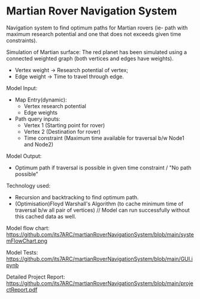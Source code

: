 # Martian Rover Navigation System
Navigation system to find optimum paths for Martian rovers (ie- path with maximum research potential and one that does not exceeds given time constraints).

Simulation of Martian surface:
The red planet has been simulated using a connected weighted graph (both vertices and edges have weights).
- Vertex weight -> Research potential of vertex;
- Edge weight -> Time to travel through edge.

Model Input:    
  - Map Entry(dynamic):   
     - Vertex research potential
     - Edge weights   
  - Path query inputs:
    - Vertex 1 (Starting point for rover)
    - Vertex 2 (Destination for rover)
    - Time constraint (Maximum time available for traversal b/w Node1 and Node2) 
  
Model Output:
   - Optimum path if traversal is possible in given time constraint / "No path possible"


Technology used:
  - Recursion and backtracking to find optimum path.
  - (Optimisation)Floyd Warshall's Algorithm (to cache minimum time of traversal b/w all pair of vertices) // Model can run successfully without this cached data as well.

Model flow chart: https://github.com/its7ARC/martianRoverNavigationSystem/blob/main/systemFlowChart.png

Model Tests: https://github.com/its7ARC/martianRoverNavigationSystem/blob/main/GUI.ipynb 

Detailed Project Report: https://github.com/its7ARC/martianRoverNavigationSystem/blob/main/projectReport.pdf
